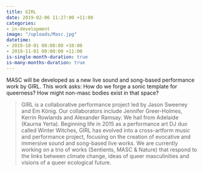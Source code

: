 ```yaml
---
title: GIRL
date: 2019-02-06 11:27:00 +11:00
categories:
- in-development
image: "/uploads/Masc.jpg"
datetime:
- 2019-10-01 00:00:00 +10:00
- 2019-11-01 00:00:00 +11:00
is-single-month-duration: true
is-many-months-duration: true
---
```


MASC will be developed as a new live sound and song-based performance work by GIRL. This work asks: How do we forge a sonic template for queerness? How might non-masc bodies exist in that space?

> GIRL is a collaborative performance project led by Jason Sweeney and Em König. Our collaborators include Jennifer Greer-Holmes, Kerrin Rowlands and Alexander Ramsay. We hail from Adelaide (Kaurna Yerta). Beginning life in 2015 as a performance art DJ duo called Winter Witches, GIRL has evolved into a cross-artform music and performance project, focusing on the creation of evocative and immersive sound and song-based live works. We are currently working on a trio of works (Sentients, MASC & Nature) that respond to the links between climate change, ideas of queer masculinities and visions of a queer ecological future.